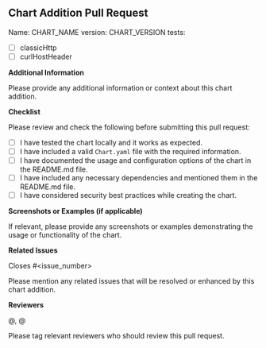 ## Chart Addition Pull Request

Name: CHART_NAME
version: CHART_VERSION
tests:

- [ ] classicHttp
- [ ] curlHostHeader

**Additional Information**

Please provide any additional information or context about this chart addition.

**Checklist**

Please review and check the following before submitting this pull request:

- [ ] I have tested the chart locally and it works as expected.
- [ ] I have included a valid `Chart.yaml` file with the required information.
- [ ] I have documented the usage and configuration options of the chart in the README.md file.
- [ ] I have included any necessary dependencies and mentioned them in the README.md file.
- [ ] I have considered security best practices while creating the chart.

**Screenshots or Examples (if applicable)**

If relevant, please provide any screenshots or examples demonstrating the usage or functionality of the chart.

**Related Issues**

Closes #<issue_number>

Please mention any related issues that will be resolved or enhanced by this chart addition.

**Reviewers**

@<reviewer1>, @<reviewer2>

Please tag relevant reviewers who should review this pull request.